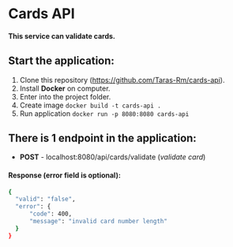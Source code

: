 # Cards API

#### This service can validate cards.

## Start the application:

1. Clone this repository (https://github.com/Taras-Rm/cards-api).
2. Install **Docker** on computer.
3. Enter into the project folder.
4. Create image `docker build -t cards-api .`
5. Run application `docker run -p 8080:8080 cards-api`

## There is 1 endpoint in the application:
- **POST** - localhost:8080/api/cards/validate (_validate card_)
#### Response (error field is optional):
  ```sh
{
    "valid": "false",
    "error": {
        "code": 400,
        "message": "invalid card number length"
    }
}
```